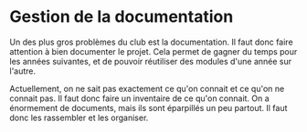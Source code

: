 # Gestion de la documentation

Un des plus gros problèmes du club est la documentation. Il faut donc faire attention à bien documenter le projet. Cela permet de gagner du temps pour les années suivantes, et de pouvoir réutiliser des modules d'une année sur l'autre.

Actuellement, on ne sait pas exactement ce qu'on connait et ce qu'on ne connait pas. Il faut donc faire un inventaire de ce qu'on connait. On a énormement de documents, mais ils sont éparpillés un peu partout. Il faut donc les rassembler et les organiser.

